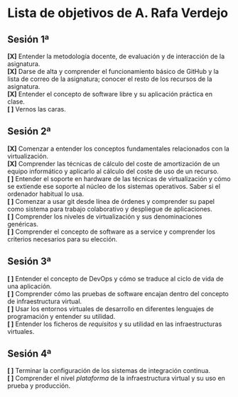 # Lista de objetivos de A. Rafa Verdejo  

## Sesión 1ª  

**\[X\]** Entender la metodología docente, de evaluación y de interacción de la asignatura.  
**\[X\]** Darse de alta y comprender el funcionamiento básico de GitHub y la lista de correo de la asignatura; conocer el resto de los recursos de la asignatura.  
**\[X\]** Entender el concepto de software libre y su aplicación práctica en clase.  
**\[ \]** Vernos las caras.  

## Sesión 2ª  

**\[X\]** Comenzar a entender los conceptos fundamentales relacionados con la virtualización.  
**\[X\]** Comprender las técnicas de cálculo del coste de amortización de un equipo informático y aplicarlo al cálculo del coste de uso de un recurso.  
**\[ \]** Entender el soporte en hardware de las técnicas de virtualización y cómo se extiende ese soporte al núcleo de los sistemas operativos. Saber si el ordenador habitual lo usa.  
**\[ \]** Comenzar a usar git desde línea de órdenes y comprender su papel como sistema para trabajo colaborativo y despliegue de aplicaciones.  
**\[ \]** Comprender los niveles de virtualización y sus denominaciones genéricas.  
**\[ \]** Comprender el concepto de software as a service y comprender los criterios necesarios para su elección.  

## Sesión 3ª  

**\[ \]** Entender el concepto de DevOps y cómo se traduce al ciclo de vida de una aplicación.  
**\[ \]** Comprender cómo las pruebas de software encajan dentro del concepto de infraestructura virtual.  
**\[ \]** Usar los entornos virtuales de desarrollo en diferentes lenguajes de programación y entender su utilidad.  
**\[ \]** Entender los ficheros de *requisitos* y su utilidad en las infraestructuras virtuales.  

## Sesión 4ª  

**\[ \]** Terminar la configuración de los sistemas de integración continua.  
**\[ \]** Comprender el nivel *plataforma* de la infraestructura virtual y su uso en prueba y producción.  
